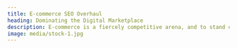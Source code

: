```yaml
---
title: E-commerce SEO Overhaul
heading: Dominating the Digital Marketplace
description: E-commerce is a fiercely competitive arena, and to stand out, you need a strategic edge. Our E-commerce SEO Overhaul service is designed to revolutionize your online sales strategy. We bring decades of experience and innovation to the table, ensuring that your brand doesn't just exist in the digital marketplace but dominates it. Our data-driven SEO enhancements not only boost your website's visibility but drives organic traffic and conversions. We're not just about keyword rankings; we're about enhancing your brand's online presence, authority, and revenue.
image: media/stock-1.jpg
---
```

